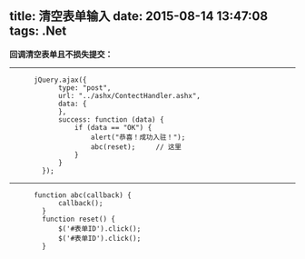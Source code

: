title: 清空表单输入
date: 2015-08-14 13:47:08
tags: .Net
---

**回调清空表单且不损失提交：**

---

```
	  jQuery.ajax({
            type: "post",
            url: "../ashx/ContectHandler.ashx",
            data: {
            },
            success: function (data) {
                if (data == "OK") {
                    alert("恭喜！成功入驻！");
                    abc(reset);     // 这里      
                }
            }
        });
```

---
```
	  function abc(callback) {
            callback();
        }
        function reset() {
            $('#表单ID').click();
            $('#表单ID').click();
        }
```